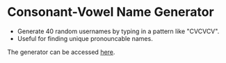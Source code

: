 # Consonant-Vowel Name Generator
- Generate 40 random usernames by typing in a pattern like "CVCVCV".
- Useful for finding unique pronouncable names.

The generator can be accessed [here](https://namegen.avopasia.com).


